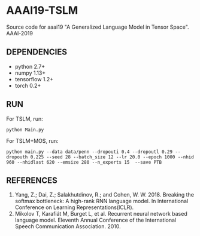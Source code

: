 # AAAI19-TSLM
Source code for aaai19 "A Generalized Language Model in Tensor Space". AAAI-2019

## DEPENDENCIES
- python 2.7+
- numpy 1.13+
- tensorflow 1.2+
- torch 0.2+

## RUN
For TSLM, run:
```
python Main.py
```
For TSLM+MOS, run:
```
python main.py --data data/penn --dropouti 0.4 --dropoutl 0.29 --dropouth 0.225 --seed 28 --batch_size 12 --lr 20.0 --epoch 1000 --nhid 960 --nhidlast 620 --emsize 280 --n_experts 15  --save PTB 
```

## REFERENCES
1. Yang, Z.; Dai, Z.; Salakhutdinov, R.; and Cohen, W. W. 2018. Breaking the softmax bottleneck: A high-rank RNN language model. In International Conference on Learning Representations(ICLR).
2. Mikolov T, Karafiát M, Burget L, et al. Recurrent neural network based language model. Eleventh Annual Conference of the International Speech Communication Association. 2010.
